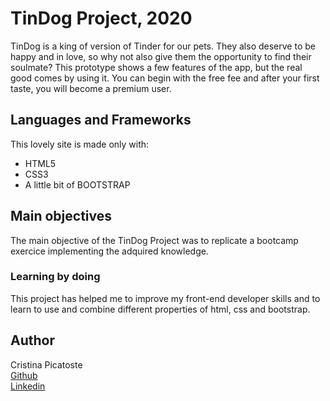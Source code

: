 <h1>TinDog Project, 2020</h1>

TinDog is a king of version of Tinder for our pets. They also deserve to be happy and in love, so why not also give them the opportunity to find their soulmate? This prototype shows a few features of the app, but the real good comes by using it. You can begin with the free fee and after your first taste, you will become a premium user. 

<h2>Languages and Frameworks</h2>

This lovely site is made only with:
<ul>
   <li>HTML5</li>
   <li>CSS3</li>
   <li>A little bit of BOOTSTRAP</li>
</ul>

<h2>Main objectives</h2>

The main objective of the TinDog Project was to replicate a bootcamp exercice implementing the adquired knowledge.

<h3>Learning by doing</h3>

This project has helped me to improve my front-end developer skills and to learn to use and combine different properties of html, css and bootstrap. 

<h2>Author</h2>

Cristina Picatoste
<br>
<a href="https://github.com/cristinapicatoste">Github</a>
<br>
<a href="https://www.linkedin.com/in/cristinapicatoste/">Linkedin</a>
